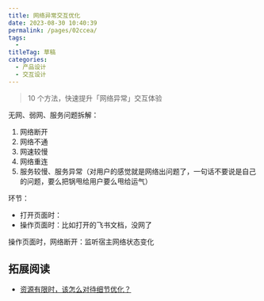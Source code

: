 ```yaml
---
title: 网络异常交互优化
date: 2023-08-30 10:40:39
permalink: /pages/02ccea/
tags: 
  - 
titleTag: 草稿
categories: 
  - 产品设计
  - 交互设计
---
```


> 10 个方法，快速提升「网络异常」交互体验

无网、弱网、服务问题拆解：
1. 网络断开
2. 网络不通
3. 网速较慢
4. 网络重连
5. 服务较慢、服务异常（对用户的感觉就是网络出问题了，一句话不要说是自己的问题，要么把锅甩给用户要么甩给运气）

环节：
- 打开页面时：
- 操作页面时：比如打开的飞书文档，没网了

操作页面时，网络断开：监听宿主网络状态变化

## 拓展阅读
- [资源有限时，该怎么对待细节优化？](https://www.woshipm.com/pd/836296.html)